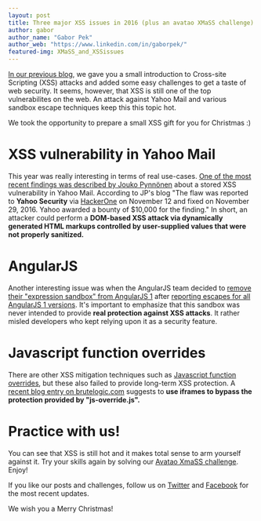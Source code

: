 ```yaml
---
layout: post
title: Three major XSS issues in 2016 (plus an avatao XMaSS challenge)
author: gabor
author_name: "Gabor Pek"
author_web: "https://www.linkedin.com/in/gaborpek/"
featured-img: XMaSS_and_XSSissues
---
```


[In our previous blog](https://blog.avatao.com/Your-first-avatao-Tuesday/), we gave you a small introduction to Cross-site Scripting (XSS) attacks and added some easy challenges to get a taste of web security. It seems, however, that XSS is still one of the top vulnerabilites on the web. An attack against Yahoo Mail and various sandbox escape techniques keep this this topic hot.

We took the opportunity to prepare a small XSS gift for you for Christmas :) 

<!--excerpt-->

# XSS vulnerability in Yahoo Mail 

This year was really interesting in terms of real use-cases. [One of the most recent findings was described by Jouko Pynnönen](https://klikki.fi/adv/yahoo2.html) about a stored XSS vulnerability in Yahoo Mail. According to JP's blog "The flaw was reported to **Yahoo Security** via [HackerOne](https://hackerone.com/yahoo) on November 12 and fixed on November 29, 2016. Yahoo awarded a bounty of $10,000 for the finding." In short, an attacker could perform a **DOM-based XSS attack via dynamically generated HTML markups controlled by user-supplied values that were not properly sanitized.**

# AngularJS 

Another interesting issue was when the AngularJS team decided to [remove their "expression sandbox" from AngularJS 1](https://docs.angularjs.org/guide/security) after [reporting escapes for all AngularJS 1 versions](https://www.youtube.com/watch?v=67Yc8_Bszlk&index=1&list=PLhixgUqwRTjwJTIkNopKuGLk3Pm9Ri1sF). It's important to emphasize that this sandbox was never intended to provide **real protection against XSS attacks**. It rather misled developers who kept relying upon it as a security feature.  

# Javascript function overrides

There are other XSS mitigation techniques such as [Javascript function overrides](https://www.trustwave.com/Resources/SpiderLabs-Blog/Detecting-Successful-XSS-Testing-with-JS-Overrides/), but these also failed to provide long-term XSS protection. A [recent blog entry on brutelogic.com](http://brutelogic.com.br/blog/bypassing-javascript-overrides/) suggests to **use iframes to bypass the protection provided by "js-override.js".**

# Practice with us!

You can see that XSS is still hot and it makes total sense to arm yourself against it. Try your skills again by solving our [Avatao XmaSS challenge](https://platform.avatao.com/paths/2bf3c9cb-f759-4915-9a2f-f30164c45fce/challenges/f4d9b9a0-42a7-11e6-bdf4-0800200c9a66). Enjoy!

If you like our posts and challenges, follow us on [Twitter](https://twitter.com/theavatao) and [Facebook](https://www.facebook.com/theavatao/) for the most recent updates. 

We wish you a Merry Christmas!
